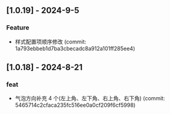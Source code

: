 ## [1.0.19] - 2024-9-5

### Feature

- 样式配置项顺序修改 (commit: 1a793ebbeb1d7ba3cbecadc8a912a101ff285ee4)

## [1.0.18] - 2024-8-21

### feat

- 气泡方向补充 4 个(左上角、左下角、右上角、右下角) (commit: 5465714c2cfaca235fc516ee0a0cf209f6cf5998)

